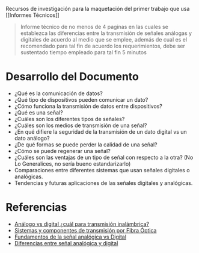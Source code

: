 Recursos de investigación para la maquetación del primer trabajo que usa [[Informes Técnicos]]

>Informe técnico de no menos de 4 paginas en las cuales se establezca las diferencias entre la transmisión de señales análogas y digitales de acuerdo al medio que se emplee, además de cual es el recomendado para tal fin de acuerdo  los requerimientos, debe ser sustentado tiempo empleado para tal fin 5 minutos

# Desarrollo del Documento
- ¿Qué es la comunicación de datos?
- ¿Qué tipo de dispositivos pueden comunicar un dato?
- ¿Cómo funciona la transmisión de datos entre dispositivos?
- ¿Qué es una señal?
- ¿Cuáles son los diferentes tipos de señales?
- ¿Cuáles son los medios de transmisión de una señal?
- ¿En qué difiere la seguridad de la transmisión de un dato digital vs un dato análogo?
- ¿De qué formas se puede perder la calidad de una señal?
- ¿Cómo se puede regenerar una señal?
- ¿Cuáles son las ventajas de un tipo de señal con respecto a la otra? (No Lo Generalices, no sería bueno estandarizarlo)
- Comparaciones entre diferentes sistemas que usan señales digitales o analógicas.
- Tendencias y futuras aplicaciones de las señales digitales y analógicas.
# Referencias
- [Análogo vs digital ¿cuál para transmisión inalámbrica?](https://www.avilatinoamerica.com/202012053484/articulos/integracion-comercial/analogo-vs-digital-cual-para-transmision-inalambrica.html "Análogo vs digital ¿cuál para transmisión inalámbrica?")
- [Sistemas y componentes de transmisión por Fibra Óptica](https://www.thefoa.org/ESP/Sistemas.htm)
- [Fundamentos de la señal analógica vs Digital](https://solectroshop.com/es/blog/fundamentos-de-la-senal-analogica-vs-la-digital-n22)
- [Diferencias entre señal analógica y digital](https://www.universidadviu.com/es/actualidad/nuestros-expertos/diferencias-entre-senal-analogica-y-digital)